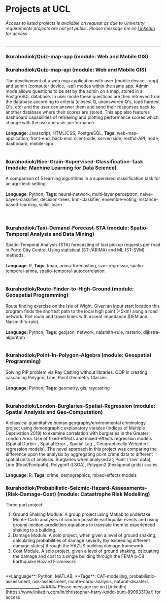 # Projects at UCL
###### Access to listed projects is available on request as due to University requirements projects are not yet public. Please message me on [LinkedIn](https://www.linkedin.com/in/christopher-harry-koido-bunt-89063310a/) for access
_________________
### Ikurahodiok/Quiz-map-app (module: Web and Mobile GIS)
### Ikurahodiok/Quiz-map-api (module: Web and Mobile GIS)
The development of a web map application with user (mobile device, -app) and admin (computer device, -api) modes within the same app. Admin mode allows questions to be set by the admin on a map, stored in a PostgreSQL database. In user mode these questions are then retrieved from the database according to criteria (closest Q, unanswered Q's, top5 hardest Q's, etc) and the user can answer them and send their responses back to another database where their scores are stored. This app also features dashboard capabilities of retrieving and plotting performance scores which change with the use and user-performance. <br/>
<br/>
**Language**: Javascript, HTML/CSS, PostgreSQL,  **Tags**: web-map-application, front-end, back-end, client-side, server-side, restful-API, node, dashboard, mobile-app <br/>
<br/>
### Ikurahodiok/Rice-Grain-Supervised-Classification-Task (module: Machine Learning for Data Science)
A comparison of 5 learning algorithms in a supervised classification task for an agri-tech setting. <br/>
<br/>
**Language**: Python, **Tags**: neural-network, multi-layer perceptron, naive-bayes-classifier, decision-trees, knn-classifier, ensemble-voting, instance-based-learning, scikit-learn <br/>  
<br/>
### Ikurahodiok/Taxi-Demand-Forecast-STA (module: Spatio-Temporal Analysis and Data Mining)
Spatio-Temporal Analysis (STA) forecasting of taxi pickup requests per road in Porto City Centre. Using statistical (ST-/ARIMA) and ML (ST-SVM) methods. <br/>
<br/>
**Language**: R, **Tags**: tmap, arima-forecasting, svm-regressor, spatio-temporal-arima, spatio-temporal-autocorrelation. <br/>
<br/>
### Ikurahodiok/Route-Finder-to-High-Ground (module: Geospatial Programming)
Route finding exercise on the Isle of Wight. Given an input start location this program finds the shortest path to the local high point (<5km) along a road network. Plot route and travel times with ascent impedance (DEM and Naismith's-rule). <br/>
<br/>
**Language**: Python, **Tags**: geojson, network, naismith-rule, rasterio, dijkstra-algorithm <br/>
<br/>
### Ikurahodiok/Point-In-Polygon-Algebra   (module: Geospatial Programming)
Solving PiP problem via Ray Casting without libraries. OOP in creating cascading Polygon, Line, Point Geometry Classes. <br/>
<br/>
**Language**: Python, **Tags**: geometry, gis, raycasting <br/>
<br/>
### Ikurahodiok/London-Burglaries-Spatial-Regression   (module: Spatial Analysis and Geo-Computation)
A classical quantitative human geography/environmental criminology project using demongraphic explanatory variales (Indices of Multiple Deprivation 2019) to examine correlation with burglaries in the Greater London Area. Use of fixed-effects and mixed-effects regression models (Spatial Durbin-, Spatial Error-, Spatial Lag-, Geographically Weighted- regression models). The novel approach in this project was comparing the difference upon the analysis by aggregating point crime data to different spatial units of analysis. Burglaries when analysed at; Point ('raw' data), Line (Road/Footpath), Polygon1 (LSOA), Polygon2 (hexagonal grids) scales.  <br/>
<br/>
**Language**: R, **Tags**: crime, demographics, mixed-effects models
<br/>
### Ikurahodiok/Probabilistic-Seizmic-Hazard-Assessments-(Risk-Damage-Cost)   (module: Catastrophe Risk Modelling)
Three part project: <br/>
1) Ground Shaking Module: A group project using Matlab to undertake Monte-Carlo analyses of random possible earthquake events and using ground-motion-prediction-equations to translate them to experienced shaking to a building. <br/>
2) Damage Module: A solo project, when given a level of ground shaking, calculating probabilities of damage severity (by exceeding different damage states) through the HAZUS building damage framework. <br/>
3) Cost Module. A solo project, given a level of ground shaking, calcuating the damage and cost to a single building through the FEMA p-58 Earthquake Hazard Framework <br/>
<br/>
**Language**: Python, MATLAB, **Tags**: CAT-modelling, probabilistic-assessment, risk-assessment, monte-carlo-analysis, natural-disasters
<br/>
_________________
###### Please message me on [LinkedIn](https://www.linkedin.com/in/christopher-harry-koido-bunt-89063310a/) for access

